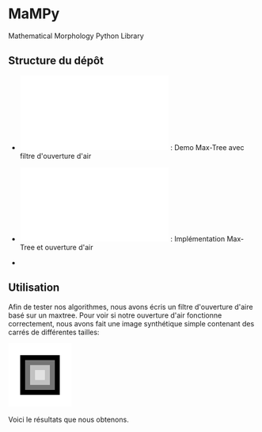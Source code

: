 # MaMPy
Mathematical Morphology Python Library

## Structure du dépôt

* ![MaMPyGUIDemoMaxTree.py](MaMPyGUIDemoMaxTree.py) : Demo Max-Tree avec filtre d'ouverture d'air
* ![maxtree.py](maxtree.py) : Implémentation Max-Tree et ouverture d'air

*

## Utilisation

Afin de tester nos algorithmes, nous avons écris un filtre d'ouverture d'aire basé sur un maxtree.
Pour voir si notre ouverture d'air fonctionne correctement, nous avons fait une image synthétique simple contenant des
carrés de différentes tailles:

![](examples/images/area_test_02_inverted.png)

Voici le résultats que nous obtenons.
